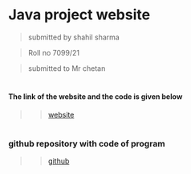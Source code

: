 # Java project website

>submitted by shahil sharma

>Roll no 7099/21

>submitted to Mr chetan

#


#### The link of the website and the code is given below

>>[website](https://java-website-8i7n.vercel.app/)

 #

### github repository with code of program
 >>[github](https://github.com/Sahil-Shrama/7099-21-java)
